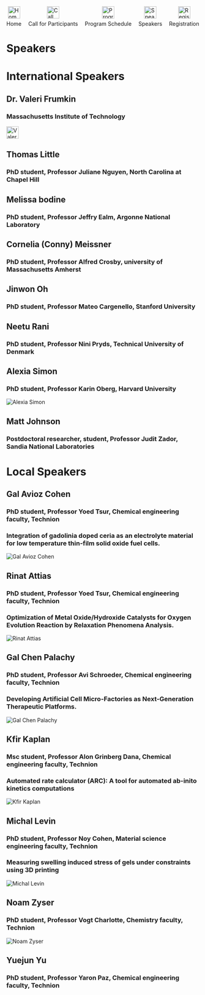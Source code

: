 <div style="display: flex; justify-content: space-between;">
  <div>
    <div style="display: flex; flex-direction: column; align-items: center;">
      <a href="https://TCESC.github.io/tcesc/" title="Home"><img src="./photos/logo/home.png" alt="Home" width="32" height="32"></a>
      <div style="text-align: center; margin-top: 5px;">Home</div>
    </div>
  </div>
  <div>
    <div style="display: flex; flex-direction: column; align-items: center;">
      <a href="https://TCESC.github.io/tcesc/call-for-Participants.html" title="Call for Participants"><img src="./photos/logo/paper.png" alt="Call for Participants" width="32" height="32"></a>
      <div style="text-align: center; margin-top: 5px;">Call for Participants</div>
    </div>
  </div>
  <div>
    <div style="display: flex; flex-direction: column; align-items: center;">
      <a href="https://TCESC.github.io/tcesc/program-schedule.html" title="Program Schedule"><img src="./photos/logo/schedule.png" alt="Program Schedule" width="32" height="32"></a>
      <div style="text-align: center; margin-top: 5px;">Program Schedule</div>
    </div>
  </div>
  <div>
    <div style="display: flex; flex-direction: column; align-items: center;">
      <a href="https://TCESC.github.io/tcesc/speakers.html" title="Speakers"><img src="./photos/logo/speakers.png" alt="Speakers" width="32" height="32"></a>
      <div style="text-align: center; margin-top: 5px;">Speakers</div>
    </div>
  </div>
  <div>
    <div style="display: flex; flex-direction: column; align-items: center;">
      <a href="https://ticks.co.il/e/1AkTbSul6m1" title="Registration"><img src="./photos/logo/registration.png" alt="Registration" width="32" height="32"></a>
      <div style="text-align: center; margin-top: 5px;">Registration</div>
    </div>
  </div>
</div>



# Speakers
# International Speakers 
## Dr. Valeri Frumkin 
### Massachusetts Institute of Technology
<img src="./photos/SpeakersPhotos/Valeri Frumkin.jpg" alt="Valeri Frumkin"  width="32" height="32">

## Thomas Little 
### PhD student, Professor Juliane Nguyen, North Carolina at Chapel Hill

## Melissa bodine 
### PhD student, Professor Jeffry Ealm, Argonne National Laboratory

## Cornelia (Conny) Meissner
### PhD student, Professor Alfred Crosby, university of Massachusetts Amherst

## Jinwon Oh
### PhD student, Professor Mateo Cargenello, Stanford University


## Neetu Rani
### PhD student, Professor Nini Pryds, Technical University of Denmark

## Alexia Simon 
### PhD student, Professor Karin Oberg, Harvard University
<img src="./photos/SpeakersPhotos/Alexia Simon.jpg" alt="Alexia Simon">

## Matt Johnson
### Postdoctoral researcher, student, Professor Judit Zador, Sandia National Laboratories





# Local Speakers 
## Gal Avioz Cohen
### PhD student, Professor Yoed Tsur, Chemical engineering faculty, Technion
### Integration of gadolinia doped ceria as an electrolyte material for low temperature thin-film solid oxide fuel cells.
<img src="./photos/SpeakersPhotos/Gal Avioz Choen.jpg" alt="Gal Avioz Cohen">

## Rinat Attias
### PhD student, Professor Yoed Tsur, Chemical engineering faculty, Technion
### Optimization of Metal Oxide/Hydroxide Catalysts for Oxygen Evolution Reaction by Relaxation Phenomena Analysis.
<img src="./photos/SpeakersPhotos/Rinat Attias.jpg" alt="Rinat Attias">

## Gal Chen Palachy
### PhD student, Professor Avi Schroeder, Chemical engineering faculty, Technion
### Developing Artificial Cell Micro-Factories as Next-Generation Therapeutic Platforms.
<img src="./photos/SpeakersPhotos/Gal Chen.jpg" alt="Gal Chen Palachy">

## Kfir Kaplan
### Msc student, Professor Alon Grinberg Dana, Chemical engineering faculty, Technion
### Automated rate calculator (ARC): A tool for automated ab-inito kinetics computations
<img src="./photos/SpeakersPhotos/Kfir Kaplan.jpg" alt="Kfir Kaplan">

## Michal Levin
### PhD student, Professor Noy Cohen, Material science engineering faculty, Technion
### Measuring swelling induced stress of gels under constraints using 3D printing
<img src="./photos/SpeakersPhotos/Michal Levin.jpg" alt="Michal Levin">

## Noam Zyser
### PhD student, Professor Vogt Charlotte, Chemistry faculty, Technion
<img src="./photos/SpeakersPhotos/Noam Zyser.jpg" alt="Noam Zyser">

## Yuejun Yu 
### PhD student, Professor Yaron Paz, Chemical engineering faculty, Technion
